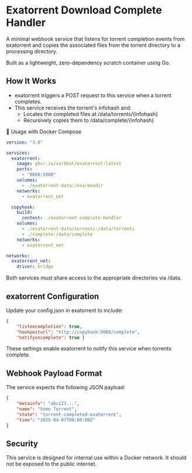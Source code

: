 # Exatorrent Download Complete Handler

A minimal webhook service that listens for torrent completion events from exatorrent and copies the associated files from the torrent directory to a processing directory.

Built as a lightweight, zero-dependency scratch container using Go.

## How It Works

- exatorrent triggers a POST request to this service when a torrent completes.
- This service receives the torrent's infohash and:
  - Locates the completed files at /data/torrents/{infohash}
  - Recursively copies them to /data/complete/{infohash}

🚀 Usage with Docker Compose
```yaml
version: "3.8"

services:
  exatorrent:
    image: ghcr.io/varbhat/exatorrent:latest
    ports:
      - "8088:5000"
    volumes:
      - ./exatorrent-data:/exa/exadir
    networks:
      - exatorrent_net

  copyhook:
    build:
      context: ./exatorrent-complete-handler
    volumes:
      - ./exatorrent-data/torrents:/data/torrents
      - ./complete:/data/complete
    networks:
      - exatorrent_net

networks:
  exatorrent_net:
    driver: bridge
```

Both services must share access to the appropriate directories via /data.

## exatorrent Configuration

Update your config.json in exatorrent to include:

```json 
{
    "listencompletion": true,
    "hookposturl": "http://copyhook:8080/complete",
    "notifyoncomplete": true }
```

These settings enable exatorrent to notify this service when torrents complete.

## Webhook Payload Format

The service expects the following JSON payload:

```json
{
    "metainfo": "abc123...",
    "name": "Some Torrent",
    "state": "torrent-completed-exatorrent",
    "time": "2025-04-07T00:00:00Z"
}
```

## Security

This service is designed for internal use within a Docker network. It should not be exposed to the public internet.

